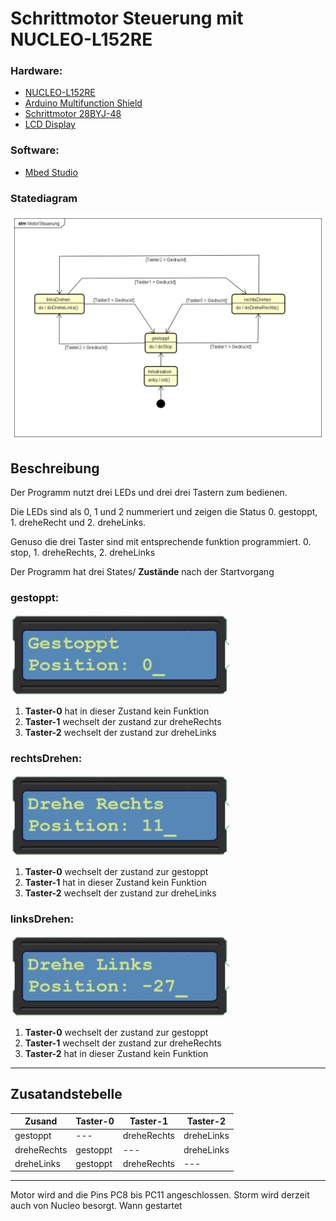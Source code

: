 # Schrittmotor Steuerung mit NUCLEO-L152RE

### Hardware:
- [NUCLEO-L152RE](https://www.st.com/en/evaluation-tools/nucleo-l152re.html)
- [Arduino Multifunction Shield](https://www.amazon.de/dp/B07RHF9L99/)
- [Schrittmotor 28BYJ-48](https://www.amazon.de/dp/B07VGV1XFT/)
- [LCD Display](https://www.amazon.de/dp/B07JH6GHPR/)
### Software:
- [Mbed Studio](https://os.mbed.com/studio/)

### Statediagram
![Statediagram](resources/MotorSteuerung.png)
## Beschreibung
Der Programm nutzt drei LEDs und drei drei Tastern zum bedienen. 

Die LEDs sind als 0, 1 und 2 nummeriert und zeigen die Status 0. gestoppt, 1. dreheRecht und 2. dreheLinks. 

Genuso die drei Taster sind mit entsprechende funktion programmiert.
0. stop, 1. dreheRechts, 2. dreheLinks

Der Programm hat drei States/ **Zustände** nach der Startvorgang
### gestoppt:
<img src="resources/gestoppt.png" alt="gestoppt" width="350">

1. **Taster-0** hat in dieser Zustand kein Funktion
2. **Taster-1** wechselt der zustand zur dreheRechts
3. **Taster-2** wechselt der zustand zur dreheLinks
### rechtsDrehen:
<img src="resources/dreheRechts.png" alt="dreheRechts" width="350">

1. **Taster-0** wechselt der zustand zur gestoppt
2. **Taster-1** hat in dieser Zustand kein Funktion
3. **Taster-2** wechselt der zustand zur dreheLinks
### linksDrehen:
<img src="resources/dreheLinks.png" alt="dreheLinks" width="350">

1. **Taster-0** wechselt der zustand zur gestoppt
2. **Taster-1** wechselt der zustand zur dreheRechts
3. **Taster-2** hat in dieser Zustand kein Funktion

---
## Zusatandstebelle
|Zusand|Taster-0|Taster-1|Taster-2|
|--|---|---|---|
|gestoppt|---|dreheRechts|dreheLinks|
|dreheRechts|gestoppt|---|dreheLinks|
|dreheLinks|gestoppt|dreheRechts|---|


---

Motor wird and die Pins PC8 bis PC11 angeschlossen. Storm wird derzeit auch von Nucleo besorgt. Wann gestartet